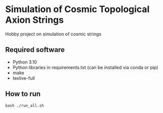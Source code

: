 # Simulation of Cosmic Topological Axion Strings
Hobby project on simulation of cosmic strings

## Required software
* Python 3.10
* Python libraries in requirements.txt (can be installed via conda or pip)
* make
* texlive-full

## How to run
```bash ./run_all.sh```
